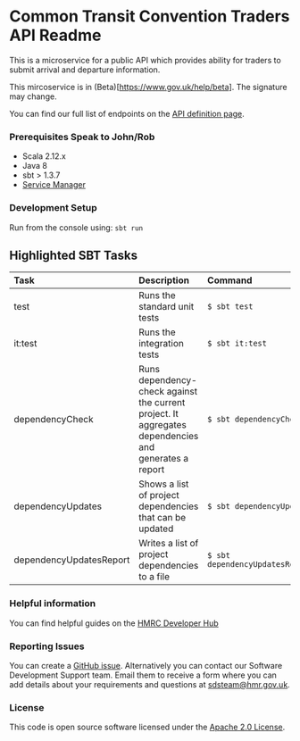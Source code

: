 
# Common Transit Convention Traders API Readme

This is a microservice for a public API which provides ability for traders to submit arrival and departure information.

This mircoservice is in (Beta)[https://www.gov.uk/help/beta]. The signature may change. 

You can find our full list of endpoints on the [API definition page](https://developer.service.hmrc.gov.uk/api-documentation/docs/api/service/common-transit-convention-traders/1.0).


### Prerequisites    Speak to John/Rob
- Scala 2.12.x
- Java 8
- sbt > 1.3.7
- [Service Manager](https://github.com/hmrc/service-manager)

### Development Setup

Run from the console using: `sbt run`

## Highlighted SBT Tasks
Task | Description | Command
:-------|:------------|:-----
test | Runs the standard unit tests | ```$ sbt test```
it:test  | Runs the integration tests | ```$ sbt it:test ```
dependencyCheck | Runs dependency-check against the current project. It aggregates dependencies and generates a report | ```$ sbt dependencyCheck```
dependencyUpdates |  Shows a list of project dependencies that can be updated | ```$ sbt dependencyUpdates```
dependencyUpdatesReport | Writes a list of project dependencies to a file | ```$ sbt dependencyUpdatesReport```

### Helpful information

You can find helpful guides on the [HMRC Developer Hub](https://developer.service.hmrc.gov.uk/api-documentation/docs/authorisation)

### Reporting Issues

You can create a [GitHub issue](https://github.com/hmrc/common-transit-convention-traders/issues). Alternatively you can contact our Software Development Support team. Email them to receive a form where you can add details about your requirements and questions at sdsteam@hmr.gov.uk.

### License

This code is open source software licensed under the [Apache 2.0 License]("http://www.apache.org/licenses/LICENSE-2.0.html").
